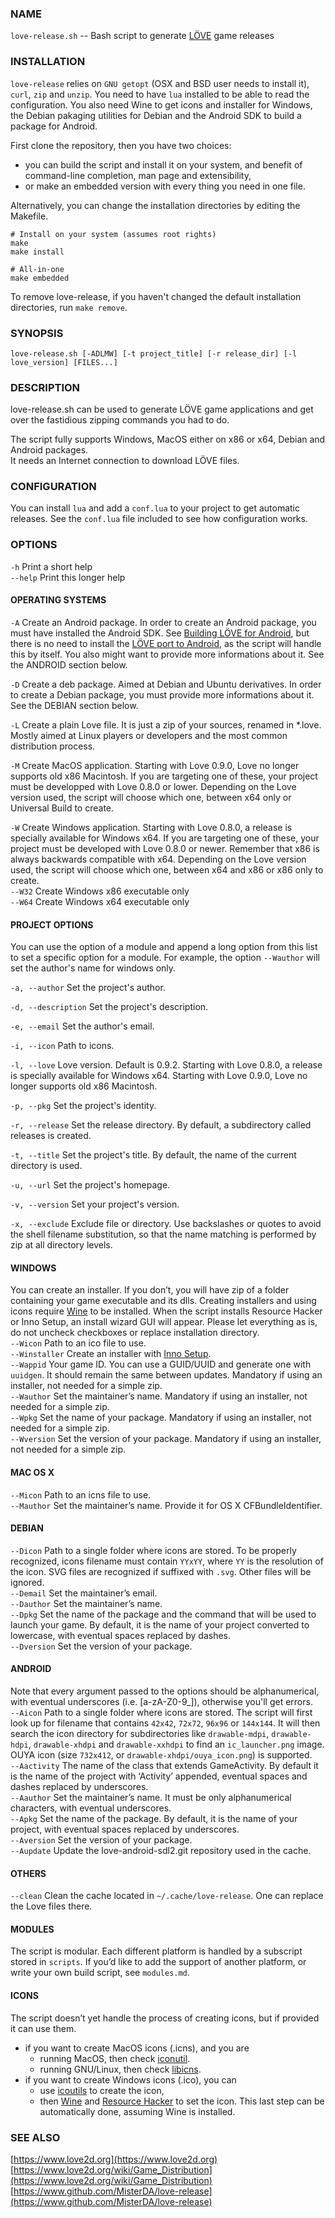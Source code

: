 ### NAME
`love-release.sh` -- Bash script to generate [LÖVE](https://love2d.org/) game releases

### INSTALLATION
`love-release` relies on `GNU getopt` (OSX and BSD user needs to install it), `curl`, `zip` and `unzip`.
You need to have `lua` installed to be able to read the configuration.
You also need Wine to get icons and installer for Windows, the Debian pakaging utilities for Debian and the Android SDK to build a package for Android.

First clone the repository, then you have two choices:
- you can build the script and install it on your system, and benefit of command-line completion, man page and extensibility,
- or make an embedded version with every thing you need in one file.

Alternatively, you can change the installation directories by editing the Makefile.

```shell
# Install on your system (assumes root rights)
make
make install

# All-in-one
make embedded
```

To remove love-release, if you haven't changed the default installation directories, run `make remove`.

### SYNOPSIS
`love-release.sh [-ADLMW] [-t project_title] [-r release_dir] [-l love_version] [FILES...]`

### DESCRIPTION
love-release.sh can be used to generate LÖVE game applications and get over the fastidious zipping commands you had to do.  

The script fully supports Windows, MacOS either on x86 or x64, Debian and Android packages.  
It needs an Internet connection to download LÖVE files.

### CONFIGURATION
You can install `lua` and add a `conf.lua` to your project to get automatic releases.
See the `conf.lua` file included to see how configuration works.

### OPTIONS
`-h`     Print a short help  
`--help` Print this longer help

#### OPERATING SYSTEMS
`-A` Create an Android package.
     In order to create an Android package, you must have installed the Android SDK.
     See [Building LÖVE for Android](https://bitbucket.org/MartinFelis/love-android-sdl2/wiki/Building_L%C3%96VE_for_Android_-_Linux),
     but there is no need to install the [LÖVE port to Android](https://bitbucket.org/MartinFelis/love-android-sdl2),
     as the script will handle this by itself.
     You also might want to provide more informations about it.
     See the ANDROID section below.

`-D` Create a deb package. Aimed at Debian and Ubuntu derivatives.
     In order to create a Debian package, you must provide more informations about it.
     See the DEBIAN section below.

`-L` Create a plain Love file. It is just a zip of your sources, renamed in \*.love.
     Mostly aimed at Linux players or developers and the most common distribution process.

`-M` Create MacOS application.
     Starting with Love 0.9.0, Love no longer supports old x86 Macintosh.
     If you are targeting one of these, your project must be developped with Love 0.8.0 or lower.
     Depending on the Love version used, the script will choose which one,
     between x64 only or Universal Build to create.

`-W` Create Windows application.
     Starting with Love 0.8.0, a release is specially available for Windows x64.
     If you are targeting one of these, your project must be developed with Love 0.8.0 or newer.
     Remember that x86 is always backwards compatible with x64.
     Depending on the Love version used, the script will choose which one,
     between x64 and x86 or x86 only to create.  
`--W32`  Create Windows x86 executable only  
`--W64`  Create Windows x64 executable only

#### PROJECT OPTIONS
You can use the option of a module and append a long option from this list to set a specific
option for a module. For example, the option `--Wauthor` will set the author's name for windows only.

`-a, --author` Set the project's author.

`-d, --description` Set the project's description.

`-e, --email` Set the author's email.

`-i, --icon` Path to icons.

`-l, --love` Love version. Default is 0.9.2.
             Starting with Love 0.8.0, a release is specially available for Windows x64.
             Starting with Love 0.9.0, Love no longer supports old x86 Macintosh.

`-p, --pkg` Set the project's identity.

`-r, --release`  Set the release directory. By default, a subdirectory called releases is created.

`-t, --title`  Set the project's title. By default, the name of the current directory is used.

`-u, --url` Set the project's homepage.

`-v, --version` Set your project's version.

`-x, --exclude`  Exclude file or directory.
      Use backslashes or quotes to avoid the shell filename substitution,
      so that the name matching is performed by zip at all directory levels.

#### WINDOWS
You can create an installer. If you don’t, you will have zip of a folder
containing your game executable and its dlls.
Creating installers and using icons require [Wine](http://www.winehq.org/) to be installed.
When the script installs Resource Hacker or Inno Setup, an install wizard GUI will appear.
Please let everything as is, do not uncheck checkboxes or replace installation directory.  
`--Wicon`       Path to an ico file to use.  
`--Winstaller`  Create an installer with [Inno Setup](http://www.jrsoftware.org/isinfo.php).  
`--Wappid`      Your game ID. You can use a GUID/UUID and generate one with `uuidgen`.
                It should remain the same between updates.
                Mandatory if using an installer, not needed for a simple zip.  
`--Wauthor`     Set the maintainer’s name.
                Mandatory if using an installer, not needed for a simple zip.  
`--Wpkg`        Set the name of your package.
                Mandatory if using an installer, not needed for a simple zip.  
`--Wversion`    Set the version of your package.
                Mandatory if using an installer, not needed for a simple zip.  

#### MAC OS X
`--Micon`       Path to an icns file to use.  
`--Mauthor`     Set the maintainer’s name. Provide it for OS X CFBundleIdentifier.

#### DEBIAN
`--Dicon`       Path to a single folder where icons are stored.
                To be properly recognized, icons filename must contain `YYxYY`,
                where `YY` is the resolution of the icon.
                SVG files are recognized if suffixed with `.svg`.
                Other files will be ignored.  
`--Demail`      Set the maintainer’s email.  
`--Dauthor`     Set the maintainer’s name.  
`--Dpkg`        Set the name of the package and the command that will be used to launch your game.
                By default, it is the name of your project converted to lowercase,
                with eventual spaces replaced by dashes.  
`--Dversion`    Set the version of your package.  

#### ANDROID
Note that every argument passed to the options should be alphanumerical,
with eventual underscores (i.e. [a-zA-Z0-9\_]), otherwise you'll get errors.  
`--Aicon`       Path to a single folder where icons are stored.
                The script will first look up for filename that contains
                `42x42`, `72x72`, `96x96` or `144x144`.
                It will then search the icon directory for subdirectories like
                `drawable-mdpi`, `drawable-hdpi`, `drawable-xhdpi` and `drawable-xxhdpi`
                to find an `ic_launcher.png` image.  
                OUYA icon (size `732x412`, or `drawable-xhdpi/ouya_icon.png`) is supported.  
`--Aactivity`   The name of the class that extends GameActivity.
                By default it is the name of the project with ‘Activity’ appended,
                eventual spaces and dashes replaced by underscores.  
`--Aauthor`     Set the maintainer’s name.
                It must be only alphanumerical characters, with eventual underscores.  
`--Apkg`        Set the name of the package.
                By default, it is the name of your project, with eventual spaces replaced by underscores.  
`--Aversion`    Set the version of your package.  
`--Aupdate`     Update the love-android-sdl2.git repository used in the cache.  

#### OTHERS
`--clean`       Clean the cache located in `~/.cache/love-release`.
                One can replace the Love files there.  

#### MODULES
The script is modular.
Each different platform is handled by a subscript stored in `scripts`.
If you’d like to add the support of another platform,
or write your own build script, see `modules.md`.

#### ICONS
The script doesn’t yet handle the process of creating icons,
but if provided it can use them.

- if you want to create MacOS icons (.icns), and you are
  - running MacOS, then check [iconutil](https://developer.apple.com/library/mac/documentation/userexperience/conceptual/applehiguidelines/IconsImages/IconsImages.html).
  - running GNU/Linux, then check [libicns](http://icns.sourceforge.net/).
- if you want to create Windows icons (.ico), you can
  - use [icoutils](http://www.nongnu.org/icoutils/) to create the icon,
  - then [Wine](http://www.winehq.org/) and [Resource Hacker](http://www.angusj.com/resourcehacker/) to set the icon.
    This last step can be automatically done, assuming Wine is installed.

### SEE ALSO
[https://www.love2d.org](https://www.love2d.org)  
[https://www.love2d.org/wiki/Game_Distribution](https://www.love2d.org/wiki/Game_Distribution)  
[https://www.github.com/MisterDA/love-release](https://www.github.com/MisterDA/love-release)

